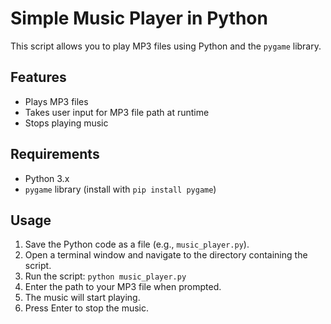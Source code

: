 # Simple Music Player in Python

This script allows you to play MP3 files using Python and the `pygame` library.

## Features

* Plays MP3 files
* Takes user input for MP3 file path at runtime
* Stops playing music

## Requirements

* Python 3.x
* `pygame` library (install with `pip install pygame`)

## Usage

1. Save the Python code as a file (e.g., `music_player.py`).
2. Open a terminal window and navigate to the directory containing the script.
3. Run the script: `python music_player.py`
4. Enter the path to your MP3 file when prompted.
5. The music will start playing.
6. Press Enter to stop the music.
